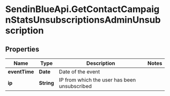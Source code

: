 # SendinBlueApi.GetContactCampaignStatsUnsubscriptionsAdminUnsubscription

## Properties
Name | Type | Description | Notes
------------ | ------------- | ------------- | -------------
**eventTime** | **Date** | Date of the event | 
**ip** | **String** | IP from which the user has been unsubscribed | 


